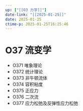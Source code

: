 ```yaml
---
up: ["[[O3 力学]]"]
date-link: "[[2025-01-25]]"
date: 2025-01-25
ctime-p: 2025-01-25T16:25:46
---
```


# O37 流变学

- O371 唯象理论
- O372 统计理论
- O373 非牛顿流体
- O374 容积粘度
- O375 正应力
- O376 二次流
- O377 应力松弛及反弹性应力松弛
